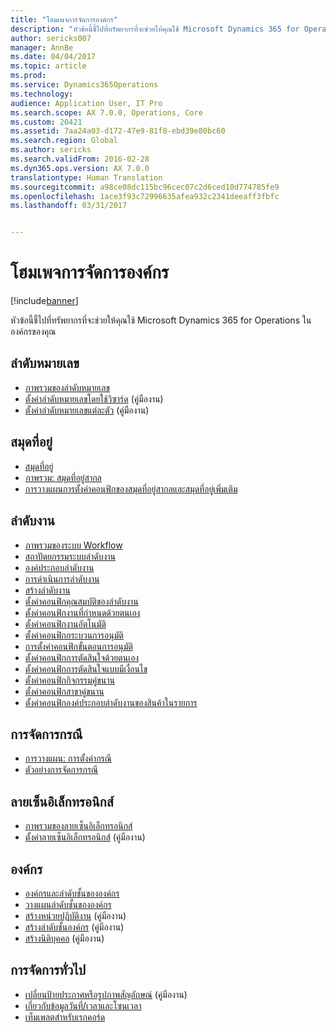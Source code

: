 ```yaml
---
title: "โฮมเพจการจัดการองค์กร"
description: "หัวข้อนี้ชี้ไปที่ทรัพยากรที่จะช่วยให้คุณใช้ Microsoft Dynamics 365 for Operations ในองค์กรของคุณ"
author: sericks007
manager: AnnBe
ms.date: 04/04/2017
ms.topic: article
ms.prod: 
ms.service: Dynamics365Operations
ms.technology: 
audience: Application User, IT Pro
ms.search.scope: AX 7.0.0, Operations, Core
ms.custom: 20421
ms.assetid: 7aa24a03-d172-47e9-81f8-ebd39e80bc60
ms.search.region: Global
ms.author: sericks
ms.search.validFrom: 2016-02-28
ms.dyn365.ops.version: AX 7.0.0
translationtype: Human Translation
ms.sourcegitcommit: a98ce08dc115bc96cec07c2d6ced10d774785fe9
ms.openlocfilehash: 1ace3f93c72996635afea932c2341deeaff3fbfc
ms.lasthandoff: 03/31/2017


---
```


# <a name="organization-administration-home-page"></a>โฮมเพจการจัดการองค์กร

[!include[banner](../includes/banner.md)]


หัวข้อนี้ชี้ไปที่ทรัพยากรที่จะช่วยให้คุณใช้ Microsoft Dynamics 365 for Operations ในองค์กรของคุณ

<a name="number-sequences"></a>ลำดับหมายเลข
----------------

-   [ภาพรวมของลำดับหมายเลข](number-sequence-overview.md)
-   [ตั้งค่าลำดับหมายเลขโดยใช้วิซาร์ด](http://ax.help.dynamics.com/en/wiki/set-up-number-sequences-by-using-a-wizard/) (คู่มืองาน)
-   [ตั้งค่าลำดับหมายเลขแต่ละตัว](http://ax.help.dynamics.com/en/wiki/set-up-number-sequences-on-an-individual-basis/) (คู่มืองาน)

## <a name="address-books"></a>สมุดที่อยู่
-   [สมุดที่อยู่](qa-address-books.md)
-   [ภาพรวม: สมุดที่อยู่สากล](overview-global-address-book.md)
-   [การวางแผนการตั้งค่าคอนฟิกของสมุดที่อยู่สากลและสมุดที่อยู่เพิ่มเติม](plan-configuration-global-address-book-additional-address-books.md)

## <a name="workflow"></a>ลำดับงาน
-   [ภาพรวมของระบบ Workflow](overview-workflow-system.md)
-   [สถาปัตยกรรมระบบลำดับงาน](workflow-system-architecture.md)
-   [องค์ประกอบลำดับงาน](workflow-elements.md)
-   [การดำเนินการลำดับงาน](workflow-actions.md)
-   [สร้างลำดับงาน](create-workflow.md)
-   [ตั้งค่าคอนฟิกคุณสมบัติของลำดับงาน](configure-workflow-properties.md)
-   [ตั้งค่าคอนฟิกงานที่กำหนดด้วยตนเอง](configure-manual-task-workflow.md)
-   [ตั้งค่าคอนฟิกงานอัตโนมัติ](configure-automated-task-workflow.md)
-   [ตั้งค่าคอนฟิกกระบวนการอนุมัติ](configure-approval-process-workflow.md)
-   [การตั้งค่าคอนฟิกขั้นตอนการอนุมัติ](configure-approval-step-workflow.md)
-   [ตั้งค่าคอนฟิกการตัดสินใจด้วยตนเอง](configure-manual-decision-workflow.md)
-   [ตั้งค่าคอนฟิกการตัดสินใจแบบมีเงื่อนไข](configure-conditional-decision-workflow.md)
-   [ตั้งค่าคอนฟิกกิจกรรมคู่ขนาน](configure-parallel-activity-workflow.md)
-   [ตั้งค่าคอนฟิกสาขาคู่ขนาน](configure-parallel-branch-workflow.md)
-   [ตั้งค่าคอนฟิกองค์ประกอบลำดับงานของสินค้าในรายการ](configure-line-item-workflow.md)

## <a name="case-management"></a>การจัดการกรณี
-   [การวางแผน: การตั้งค่ากรณี](plan-case-management.md)
-   [ตัวอย่างการจัดการกรณี](cases.md)

## <a name="electronic-signatures"></a>ลายเซ็นอิเล็กทรอนิกส์
-   [ภาพรวมของลายเซ็นอิเล็กทรอนิกส์](electronic-signature-overview.md)
-   [ตั้งค่าลายเซ็นอิเล็กทรอนิกส์](http://ax.help.dynamics.com/en/wiki/set-up-electronic-signatures/) (คู่มืองาน)

## <a name="organizations"></a>องค์กร
-   [องค์กรและลำดับชั้นขององค์กร](organizations-organizational-hierarchies.md)
-   [วางแผนลำดับชั้นขององค์กร](plan-organizational-hierarchy.md)
-   [สร้างหน่วยปฏิบัติงาน](http://ax.help.dynamics.com/en/wiki/create-an-operating-unit/) (คู่มืองาน)
-   [สร้างลำดับชั้นองค์กร](http://ax.help.dynamics.com/en/wiki/create-an-organization-hierarchy/) (คู่มืองาน)
-   [สร้างนิติบุคคล](http://ax.help.dynamics.com/en/wiki/create-a-legal-entity/) (คู่มืองาน)

## <a name="general-administration"></a>การจัดการทั่วไป
-   [เปลี่ยนป้ายประกาศหรือรูปภาพสัญลักษณ์](http://ax.help.dynamics.com/en/wiki/change-the-banner-or-logo/) (คู่มืองาน)
-   [เกี่ยวกับข้อมูลวันที่/เวลาและโซนเวลา](date-time-zones.md)
-   [เท็มเพลตสำหรับเรกคอร์ด](record-templates.md)







